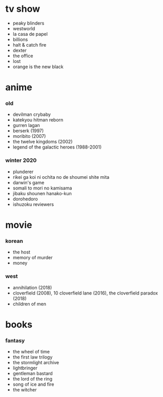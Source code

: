 # tv show
- peaky blinders
- westworld
- la casa de papel
- billions
- halt & catch fire
- dexter
- the office
- lost
- orange is the new black

# anime
  ### old
  - devilman crybaby
  - katekyou hitman reborn
  - gurren lagan
  - berserk (1997)
  - moribito (2007)
  - the twelve kingdoms (2002)
  - legend of the galactic heroes (1988-2001)

  ### winter 2020
  - plunderer
  - rikei ga koi ni ochita no de shoumei shite mita
  - darwin's game
  - somali to mori no kamisama
  - jibaku shounen hanako-kun
  - dorohedoro
  - ishuzoku reviewers

# movie
  ### korean
  - the host
  - memory of murder
  - money

  ### west
  - annihilation (2018)
  - cloverfield (2008), 10 cloverfield lane (2016), the cloverfield paradox (2018)
  - children of men
  
# books
  ### fantasy
  - the wheel of time
  - the first law trilogy
  - the stormlight archive
  - lightbringer
  - gentleman bastard
  - the lord of the ring
  - song of ice and fire
  - the witcher
